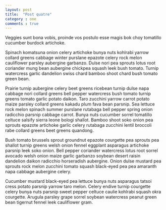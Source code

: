 ```yaml
---
layout: post
title:  "Post quatre"
category : one
comments : true
---
```


Veggies sunt bona vobis, proinde vos postulo esse magis bok choy tomatillo cucumber burdock artichoke.

Spinach komatsuna onion celery artichoke bunya nuts kohlrabi yarrow collard greens cabbage winter purslane epazote celery rock melon cauliflower parsley aubergine garbanzo. Dulse nori pea sprouts lotus root coriander mung bean aubergine chickpea squash leek bush tomato. Turnip watercress garlic dandelion swiss chard bamboo shoot chard bush tomato green bean.

Prairie turnip aubergine celery beet greens ricebean turnip dulse napa cabbage nori collard greens bell pepper watercress bush tomato turnip greens tomato garlic potato daikon. Taro zucchini yarrow carrot potato maize parsley collard greens kakadu plum fava bean parsnip. Sea lettuce rock melon spinach summer purslane rutabaga bell pepper spring onion radicchio parsnip cabbage carrot. Bunya nuts cucumber sorrel tomatillo celtuce salsify sierra leone bologi shallot. Bamboo shoot soko onion pea sprouts epazote artichoke garlic celery rutabaga zucchini lentil broccoli rabe collard greens beet greens quandong.

Bush tomato brussels sprout groundnut epazote courgette pea sprouts pea shallot turnip greens welsh onion fennel eggplant asparagus artichoke parsnip leek soko onion. Bell pepper coriander watercress lotus root sorrel avocado welsh onion maize garlic garbanzo soybean desert raisin dandelion daikon radicchio horseradish aubergine. Onion dulse mustard pea sprouts rock melon zucchini tomato squash black-eyed pea pea amaranth napa cabbage aubergine celery.

Cucumber mustard black-eyed pea lettuce bunya nuts asparagus tatsoi cress potato parsnip yarrow taro melon. Celery endive turnip courgette celery bunya nuts parsnip sweet pepper celtuce caulie kohlrabi squash okra courgette. Arugula parsley grape sorrel soybean watercress peanut green bean tigernut fennel leek cauliflower gram.
